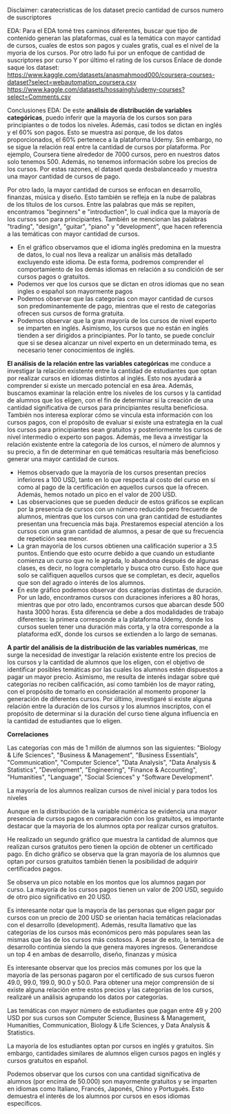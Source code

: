 Disclaimer:
caratecristicas de los dataset
precio
cantidad de cursos
numero de suscriptores


EDA:
Para el EDA tomé tres caminos diferentes, buscar que tipo de contenido generan las plataformas, cual es la temática con mayor cantidad de cursos, cuales de estos son pagos y cuales gratis, cual es el nivel de la myoria de los cursos.
Por otro lado fui por un enfoque de cantidad de suscriptores por curso 
Y por último el rating de los cursos 
Enlace de donde saque los dataset:
https://www.kaggle.com/datasets/anasmahmood000/coursera-courses-dataset?select=webautomation_coursera.csv
https://www.kaggle.com/datasets/hossaingh/udemy-courses?select=Comments.csv

Conclusiones EDA:
De este **análisis de distribución de variables categóricas**, puedo inferir que la mayoría de los cursos son para principiantes o de todos los niveles. Además, casi todos se dictan en inglés y el 60% son pagos. Esto se muestra así porque, de los datos proporcionados, el 60% pertenece a la plataforma Udemy. Sin embargo, no se sigue la relación real entre la cantidad de cursos por plataforma. Por ejemplo, Coursera tiene alrededor de 7000 cursos, pero en nuestros datos solo tenemos 500. Además, no tenemos información sobre los precios de los cursos. Por estas razones, el dataset queda desbalanceado y muestra una mayor cantidad de cursos de pago.

Por otro lado, la mayor cantidad de cursos se enfocan en desarrollo, finanzas, música y diseño. Esto también se refleja en la nube de palabras de los títulos de los cursos. Entre las palabras que más se repiten, encontramos "beginners" e "introduction", lo cual indica que la mayoría de los cursos son para principiantes. También se mencionan las palabras "trading", "design", "guitar", "piano" y "development", que hacen referencia a las temáticas con mayor cantidad de cursos.
- En el gráfico observamos que el idioma inglés predomina en la muestra de datos, lo cual nos lleva a realizar un análisis más detallado excluyendo este idioma. De esta forma, podremos comprender el comportamiento de los demás idiomas en relación a su condición de ser cursos pagos o gratuitos.
- Podemos ver que los cursos que se dictan en otros idiomas que no sean ingles o español son mayormente pagos
- Podemos observar que las categorías con mayor cantidad de cursos son predominantemente de pago, mientras que el resto de categorías ofrecen sus cursos de forma gratuita.
- Podemos observar que la gran mayoría de los cursos de nivel experto se imparten en inglés. Asimismo, los cursos que no están en inglés tienden a ser dirigidos a principiantes. Por lo tanto, se puede concluir que si se desea alcanzar un nivel experto en un determinado tema, es necesario tener conocimientos de inglés.
  
**El análisis de la relación entre las variables categóricas** me conduce a investigar la relación existente entre la cantidad de estudiantes que optan por realizar cursos en idiomas distintos al inglés. Esto nos ayudará a comprender si existe un mercado potencial en esa área. Además, buscamos examinar la relación entre los niveles de los cursos y la cantidad de alumnos que los eligen, con el fin de determinar si la creación de una cantidad significativa de cursos para principiantes resulta beneficiosa. También nos interesa explorar cómo se vincula esta información con los cursos pagos, con el propósito de evaluar si existe una estrategia en la cual los cursos para principiantes sean gratuitos y posteriormente los cursos de nivel intermedio o experto son pagos. 
Además, me lleva a investigar la relación existente entre la categoría de los cursos, el número de alumnos y su precio, a fin de determinar en qué temáticas resultaría más beneficioso generar una mayor cantidad de cursos.

- Hemos observado que la mayoría de los cursos presentan precios inferiores a 100 USD, tanto en lo que respecta al costo del curso en sí como al pago de la certificación en aquellos cursos que la ofrecen. Además, hemos notado un pico en el valor de 200 USD.
- Las observaciones que se pueden deducir de estos gráficos se explican por la presencia de cursos con un número reducido pero frecuente de alumnos, mientras que los cursos con una gran cantidad de estudiantes presentan una frecuencia más baja. Prestaremos especial atención a los cursos con una gran cantidad de alumnos, a pesar de que su frecuencia de repetición sea menor.
- La gran mayoría de los cursos obtienen una calificación superior a 3.5 puntos. Entiendo que esto ocurre debido a que cuando un estudiante comienza un curso que no le agrada, lo abandona después de algunas clases, es decir, no logra completarlo y busca otro curso. Esto hace que solo se califiquen aquellos cursos que se completan, es decir, aquellos que son del agrado o interés de los alumnos.
- En este gráfico podemos observar dos categorías distintas de duración. Por un lado, encontramos cursos con duraciones inferiores a 80 horas, mientras que por otro lado, encontramos cursos que abarcan desde 500 hasta 3000 horas. Esta diferencia se debe a dos modalidades de trabajo diferentes: la primera corresponde a la plataforma Udemy, donde los cursos suelen tener una duración más corta, y la otra corresponde a la plataforma edX, donde los cursos se extienden a lo largo de semanas.

**A partir del análisis de la distribución de las variables numéricas**, me surge la necesidad de investigar la relación existente entre los precios de los cursos y la cantidad de alumnos que los eligen, con el objetivo de identificar posibles temáticas por las cuales los alumnos estén dispuestos a pagar un mayor precio. Asimismo, me resulta de interés indagar sobre qué categorías no reciben calificación, así como también los de mayor rating, con el propósito de tomarlo en consideración al momento proponer la generación de diferentes cursos.
Por último, investigaré si existe alguna relación entre la duración de los cursos y los alumnos inscriptos, con el propósito de determinar si la duración del curso tiene alguna influencia en la cantidad de estudiantes que lo eligen.

**Correlaciones** 

Las categorías con más de 1 millón de alumnos son las siguientes: "Biology & Life Sciences", "Business & Management", "Business Essentials", "Communication", "Computer Science", "Data Analysis", "Data Analysis & Statistics", "Development", "Engineering", "Finance & Accounting", "Humanities", "Language", "Social Sciences" y "Software Development".

La mayoría de los alumnos realizan cursos de nivel inicial y para todos los niveles

Aunque en la distribución de la variable numérica se evidencia una mayor presencia de cursos pagos en comparación con los gratuitos, es importante destacar que la mayoría de los alumnos opta por realizar cursos gratuitos.

He realizado un segundo gráfico que muestra la cantidad de alumnos que realizan cursos gratuitos pero tienen la opción de obtener un certificado pago. En dicho gráfico se observa que la gran mayoría de los alumnos que optan por cursos gratuitos también tienen la posibilidad de adquirir certificados pagos.

Se observa un pico notable en los montos que los alumnos pagan por curso. La mayoría de los cursos pagos tienen un valor de 200 USD, seguido de otro pico significativo en 20 USD.

Es interesante notar que la mayoría de las personas que eligen pagar por cursos con un precio de 200 USD se orientan hacia temáticas relacionadas con el desarrollo (development). Además, resulta llamativo que las categorías de los cursos más económicos pero más populares sean las mismas que las de los cursos más costosos. A pesar de esto, la temática de desarrollo continúa siendo la que genera mayores ingresos. Generandose un top 4 en ambas de desarrollo, diseño, finanzas y música

Es interesante observar que los precios más comunes por los que la mayoría de las personas pagaron por el certificado de sus cursos fueron 49.0, 99.0, 199.0, 90.0 y 50.0. Para obtener una mejor comprensión de si existe alguna relación entre estos precios y las categorías de los cursos, realizaré un análisis agrupando los datos por categorías.

Las temáticas con mayor número de estudiantes que pagan entre 49 y 200 USD por sus cursos son Computer Science, Business & Management, Humanities, Communication, Biology & Life Sciences, y Data Analysis & Statistics.

La mayoría de los estudiantes optan por cursos en inglés y gratuitos. Sin embargo, cantidades similares de alumnos eligen cursos pagos en inglés y cursos gratuitos en español.

Podemos observar que los cursos con una cantidad significativa de alumnos (por encima de 50.000) son mayormente gratuitos y se imparten en idiomas como Italiano, Francés, Japonés, Chino y Portugués. Esto demuestra el interés de los alumnos por cursos en esos idiomas específicos.
